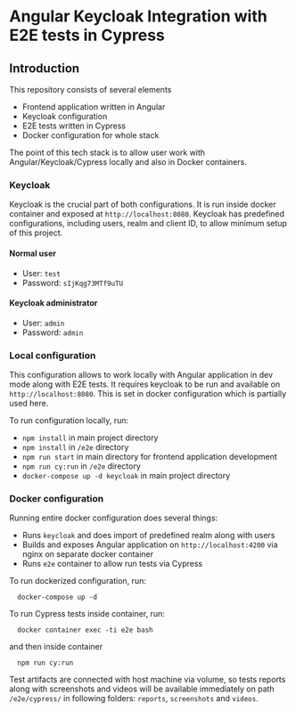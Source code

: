 # Angular Keycloak Integration with E2E tests in Cypress

## Introduction
This repository consists of several elements
- Frontend application written in Angular
- Keycloak configuration
- E2E tests written in Cypress
- Docker configuration for whole stack

The point of this tech stack is to allow user work with Angular/Keycloak/Cypress locally and also in Docker containers.

### Keycloak
Keycloak is the crucial part of both configurations. It is run inside docker container and exposed at `http://localhost:8080`. Keycloak has predefined configurations, including users, realm and client ID, to allow minimum setup of this project.

#### Normal user
- User: `test`
- Password: `sIjKqg73MTf9uTU`
#### Keycloak administrator
- User: `admin`
- Password: `admin`


### Local configuration
This configuration allows to work locally with Angular application in dev mode along with E2E tests. It requires keycloak to be run and available on `http://localhost:8080`. This is set in docker configuration which is partially used here.

To run configuration locally, run:
- `npm install` in main project directory
- `npm install` in `/e2e` directory
- `npm run start` in main directory for frontend application development
- `npm run cy:run` in `/e2e` directory
- `docker-compose up -d keycloak` in main project directory


### Docker configuration
Running entire docker configuration does several things:
- Runs `keycloak` and does import of predefined realm along with users
- Builds and exposes Angular application on `http://localhost:4200` via nginx on separate docker container
- Runs `e2e` container to allow run tests via Cypress

To run dockerized configuration, run: 
```shell
  docker-compose up -d
```
To run Cypress tests inside container, run:
```shell
  docker container exec -ti e2e bash
```
and then inside container
```shell
  npm run cy:run
```

Test artifacts are connected with host machine via volume, so tests reports along with screenshots and videos will be available immediately on path `/e2e/cypress/` in following folders: `reports`, `screenshots` and `videos`.
